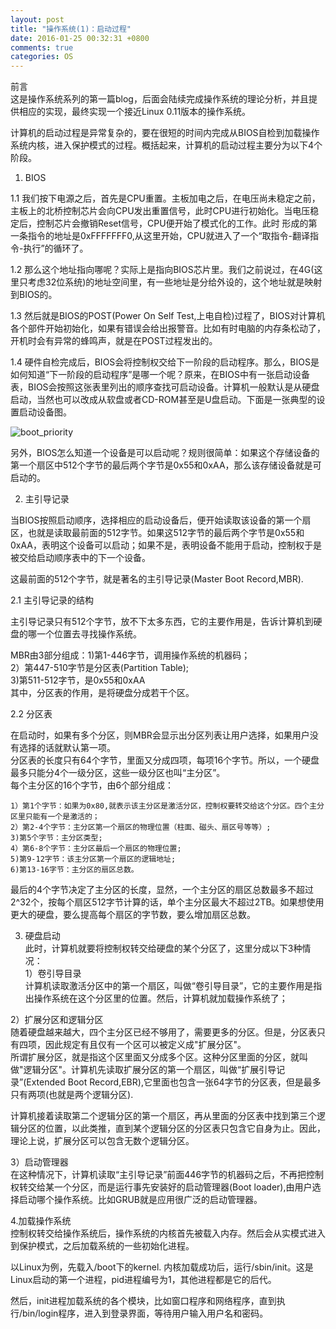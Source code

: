 ```yaml
---
layout: post
title: "操作系统(1)：启动过程"
date: 2016-01-25 00:32:31 +0800
comments: true
categories: OS
---
```

前言  
这是操作系统系列的第一篇blog，后面会陆续完成操作系统的理论分析，并且提供相应的实现，最终实现一个接近Linux 0.11版本的操作系统。  

计算机的启动过程是异常复杂的，要在很短的时间内完成从BIOS自检到加载操作系统内核，进入保护模式的过程。概括起来，计算机的启动过程主要分为以下4个阶段。  

1. BIOS  

1.1 我们按下电源之后，首先是CPU重置。主板加电之后，在电压尚未稳定之前，主板上的北桥控制芯片会向CPU发出重置信号，此时CPU进行初始化。当电压稳定后，控制芯片会撤销Reset信号，CPU便开始了模式化的工作。此时 形成的第一条指令的地址是0xFFFFFFF0,从这里开始，CPU就进入了一个“取指令-翻译指令-执行”的循环了。<!--more-->  

1.2 那么这个地址指向哪呢？实际上是指向BIOS芯片里。我们之前说过，在4G(这里只考虑32位系统)的地址空间里，有一些地址是分给外设的，这个地址就是映射到BIOS的。  

1.3 然后就是BIOS的POST(Power On Self Test,上电自检)过程了，BIOS对计算机各个部件开始初始化，如果有错误会给出报警音。比如有时电脑的内存条松动了，开机时会有异常的蜂鸣声，就是在POST过程发出的。  

1.4 硬件自检完成后，BIOS会将控制权交给下一阶段的启动程序。那么，BIOS是如何知道“下一阶段的启动程序”是哪一个呢？原来，在BIOS中有一张启动设备表，BIOS会按照这张表里列出的顺序查找可启动设备。计算机一般默认是从硬盘启动，当然也可以改成从软盘或者CD-ROM甚至是U盘启动。下面是一张典型的设置启动设备图。  

![boot_priority](http://7xn1yt.com1.z0.glb.clouddn.com/boot_priority.jpg)  

另外，BIOS怎么知道一个设备是可以启动呢？规则很简单：如果这个存储设备的第一个扇区中512个字节的最后两个字节是0x55和0xAA，那么该存储设备就是可启动的。  

2. 主引导记录  

当BIOS按照启动顺序，选择相应的启动设备后，便开始读取该设备的第一个扇区，也就是读取最前面的512字节。如果这512字节的最后两个字节是0x55和0xAA，表明这个设备可以启动；如果不是，表明设备不能用于启动，控制权于是被交给启动顺序表中的下一个设备。  

这最前面的512个字节，就是著名的主引导记录(Master Boot Record,MBR). 

2.1 主引导记录的结构  

主引导记录只有512个字节，放不下太多东西，它的主要作用是，告诉计算机到硬盘的哪一个位置去寻找操作系统。  

MBR由3部分组成：1)第1-446字节，调用操作系统的机器码；  
                2）第447-510字节是分区表(Partition Table);  
                3)第511-512字节，是0x55和0xAA  
其中，分区表的作用，是将硬盘分成若干个区。

2.2 分区表  

在启动时，如果有多个分区，则MBR会显示出分区列表让用户选择，如果用户没有选择的话就默认第一项。  
分区表的长度只有64个字节，里面又分成四项，每项16个字节。所以，一个硬盘最多只能分4个一级分区，这些一级分区也叫“主分区”。  
每个主分区的16个字节，由6个部分组成：  

	1）第1个字节：如果为0x80,就表示该主分区是激活分区，控制权要转交给这个分区。四个主分区里只能有一个是激活的；
	2）第2-4个字节：主分区第一个扇区的物理位置（柱面、磁头、扇区号等等）;
	3)第5个字节：主分区类型;
	4）第6-8个字节：主分区最后一个扇区的物理位置;
	5)第9-12字节：该主分区第一个扇区的逻辑地址; 
	6)第13-16字节：主分区的扇区总数。

最后的4个字节决定了主分区的长度，显然，一个主分区的扇区总数最多不超过2^32个，按每个扇区512字节计算的话，单个主分区最大不超过2TB。如果想使用更大的硬盘，要么提高每个扇区的字节数，要么增加扇区总数。  

3. 硬盘启动  
此时，计算机就要将控制权转交给硬盘的某个分区了，这里分成以下3种情况：  
1）卷引导目录  
计算机读取激活分区中的第一个扇区，叫做“卷引导目录”，它的主要作用是指出操作系统在这个分区里的位置。然后，计算机就加载操作系统了；  

2）扩展分区和逻辑分区  
随着硬盘越来越大，四个主分区已经不够用了，需要更多的分区。但是，分区表只有四项，因此规定有且仅有一个区可以被定义成"扩展分区"。  
所谓扩展分区，就是指这个区里面又分成多个区。这种分区里面的分区，就叫做"逻辑分区"。计算机先读取扩展分区的第一个扇区，叫做“扩展引导记录”(Extended Boot Record,EBR),它里面也包含一张64字节的分区表，但是最多只有两项(也就是两个逻辑分区).  

计算机接着读取第二个逻辑分区的第一个扇区，再从里面的分区表中找到第三个逻辑分区的位置，以此类推，直到某个逻辑分区的分区表只包含它自身为止。因此，理论上说，扩展分区可以包含无数个逻辑分区。  

3）启动管理器  
在这种情况下，计算机读取“主引导记录”前面446字节的机器码之后，不再把控制权转交给某一个分区，而是运行事先安装好的启动管理器(Boot loader),由用户选择启动哪个操作系统。比如GRUB就是应用很广泛的启动管理器。  

4.加载操作系统  
控制权转交给操作系统后，操作系统的内核首先被载入内存。然后会从实模式进入到保护模式，之后加载系统的一些初始化进程。  

以Linux为例，先载入/boot下的kernel. 内核加载成功后，运行/sbin/init。这是Linux启动的第一个进程，pid进程编号为1，其他进程都是它的后代。  

然后，init进程加载系统的各个模块，比如窗口程序和网络程序，直到执行/bin/login程序，进入到登录界面，等待用户输入用户名和密码。  

